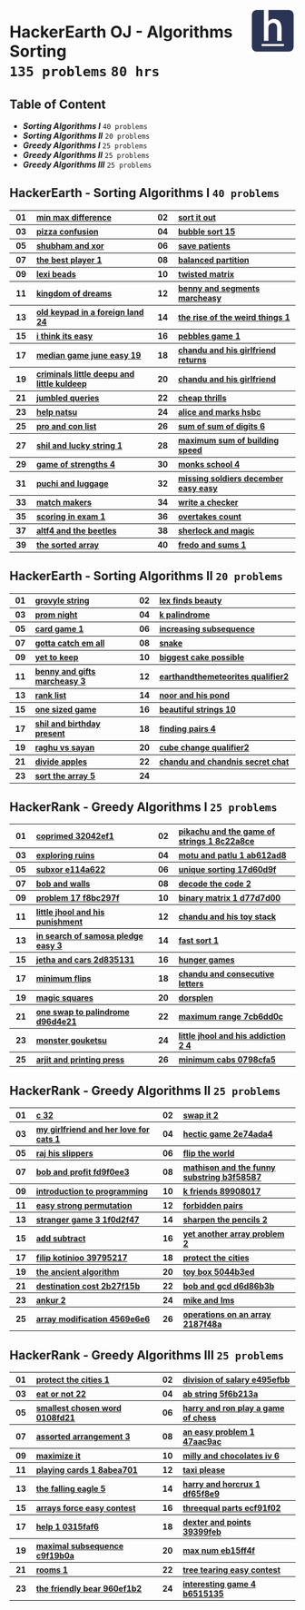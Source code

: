 <picture><img align="right" width="80" src="/logos/hackerearth.png"></img></picture>

# HackerEarth OJ - Algorithms Sorting <br> `135 problems` `80 hrs`

## Table of Content

- ***Sorting Algorithms I***                   `40 problems`
- ***Sorting Algorithms II***                  `20 problems`
- ***Greedy Algorithms I***                    `25 problems`
- ***Greedy Algorithms II***                   `25 problems`
- ***Greedy Algorithms III***                  `25 problems`

## HackerEarth - Sorting Algorithms I `40 problems`

<table>
    <tbody>
        <tr>
<th align="center" width="50px">01</th><th align="left" width="550px"><a href="https://hackerearth.com/practice/algorithms/sorting/bubble-sort/practice-problems/algorithm/min-max-difference/">min max difference</a></th>
<th align="center" width="50px">02</th><th align="left" width="550px"><a href="https://hackerearth.com/practice/algorithms/sorting/bubble-sort/practice-problems/algorithm/sort-it-out/">sort it out</a></th>
        </tr>
        <tr>
<th align="center" width="50px">03</th><th align="left" width="550px"><a href="https://hackerearth.com/practice/algorithms/sorting/bubble-sort/practice-problems/algorithm/pizza-confusion/">pizza confusion</a></th>
<th align="center" width="50px">04</th><th align="left" width="550px"><a href="https://hackerearth.com/practice/algorithms/sorting/bubble-sort/practice-problems/algorithm/bubble-sort-15-8064c987/">bubble sort 15</a></th>
        </tr>
        <tr>
<th align="center" width="50px">05</th><th align="left" width="550px"><a href="https://hackerearth.com/practice/algorithms/sorting/bubble-sort/practice-problems/algorithm/shubham-and-xor-8526868e/">shubham and xor</a></th>
<th align="center" width="50px">06</th><th align="left" width="550px"><a href="https://hackerearth.com/practice/algorithms/sorting/bubble-sort/practice-problems/algorithm/save-patients/">save patients</a></th>
        </tr>
        <tr>
<th align="center" width="50px">07</th><th align="left" width="550px"><a href="https://hackerearth.com/practice/algorithms/sorting/bubble-sort/practice-problems/algorithm/the-best-player-1/">the best player 1</a></th>
<th align="center" width="50px">08</th><th align="left" width="550px"><a href="https://hackerearth.com/practice/algorithms/sorting/bubble-sort/practice-problems/algorithm/balanced-partition-818edecd/">balanced partition</a></th>
        </tr>
        <tr>
<th align="center" width="50px">09</th><th align="left" width="550px"><a href="https://hackerearth.com/practice/algorithms/sorting/bubble-sort/practice-problems/algorithm/lexi-beads/">lexi beads</a></th>
<th align="center" width="50px">10</th><th align="left" width="550px"><a href="https://hackerearth.com/practice/algorithms/sorting/bubble-sort/practice-problems/algorithm/twisted-matrix/">twisted matrix</a></th>
        </tr>
        <tr>
<th align="center" width="50px">11</th><th align="left" width="550px"><a href="https://hackerearth.com/practice/algorithms/sorting/bubble-sort/practice-problems/algorithm/kingdom-of-dreams/">kingdom of dreams</a></th>
<th align="center" width="50px">12</th><th align="left" width="550px"><a href="https://hackerearth.com/practice/algorithms/sorting/bubble-sort/practice-problems/algorithm/benny-and-segments-marcheasy/">benny and segments marcheasy</a></th>
        </tr>
        <tr>
<th align="center" width="50px">13</th><th align="left" width="550px"><a href="https://hackerearth.com/practice/algorithms/sorting/selection-sort/practice-problems/algorithm/old-keypad-in-a-foreign-land-24/">old keypad in a foreign land 24</a></th>
<th align="center" width="50px">14</th><th align="left" width="550px"><a href="https://hackerearth.com/practice/algorithms/sorting/insertion-sort/practice-problems/algorithm/the-rise-of-the-weird-things-1/">the rise of the weird things 1</a></th>
        </tr>
        <tr>
<th align="center" width="50px">15</th><th align="left" width="550px"><a href="https://hackerearth.com/practice/algorithms/sorting/merge-sort/practice-problems/algorithm/i-think-its-easy/">i think its easy</a></th>
<th align="center" width="50px">16</th><th align="left" width="550px"><a href="https://hackerearth.com/practice/algorithms/sorting/merge-sort/practice-problems/algorithm/pebbles-game-1/">pebbles game 1</a></th>
        </tr>
        <tr>
<th align="center" width="50px">17</th><th align="left" width="550px"><a href="https://hackerearth.com/practice/algorithms/sorting/merge-sort/practice-problems/algorithm/median-game-june-easy-19-3722be60/">median game june easy 19</a></th>
<th align="center" width="50px">18</th><th align="left" width="550px"><a href="https://hackerearth.com/practice/algorithms/sorting/merge-sort/practice-problems/algorithm/chandu-and-his-girlfriend-returns/">chandu and his girlfriend returns</a></th>
        </tr>
        <tr>
<th align="center" width="50px">19</th><th align="left" width="550px"><a href="https://hackerearth.com/practice/algorithms/sorting/merge-sort/practice-problems/algorithm/criminals-little-deepu-and-little-kuldeep/">criminals little deepu and little kuldeep</a></th>
<th align="center" width="50px">20</th><th align="left" width="550px"><a href="https://hackerearth.com/practice/algorithms/sorting/merge-sort/practice-problems/algorithm/chandu-and-his-girlfriend/">chandu and his girlfriend</a></th>
        </tr>
        <tr>
<th align="center" width="50px">21</th><th align="left" width="550px"><a href="https://hackerearth.com/practice/algorithms/sorting/merge-sort/practice-problems/algorithm/jumbled-queries-afb23321/">jumbled queries</a></th>
<th align="center" width="50px">22</th><th align="left" width="550px"><a href="https://hackerearth.com/practice/algorithms/sorting/merge-sort/practice-problems/algorithm/cheap-thrills/">cheap thrills</a></th>
        </tr>
        <tr>
<th align="center" width="50px">23</th><th align="left" width="550px"><a href="https://hackerearth.com/practice/algorithms/sorting/merge-sort/practice-problems/algorithm/help-natsu/">help natsu</a></th>
<th align="center" width="50px">24</th><th align="left" width="550px"><a href="https://hackerearth.com/practice/algorithms/sorting/merge-sort/practice-problems/algorithm/alice-and-marks-hsbc-b18d5d01/">alice and marks hsbc</a></th>
        </tr>
        <tr>
<th align="center" width="50px">25</th><th align="left" width="550px"><a href="https://hackerearth.com/practice/algorithms/sorting/merge-sort/practice-problems/algorithm/pro-and-con-list/">pro and con list</a></th>
<th align="center" width="50px">26</th><th align="left" width="550px"><a href="https://hackerearth.com/practice/algorithms/sorting/merge-sort/practice-problems/algorithm/sum-of-sum-of-digits-6/">sum of sum of digits 6</a></th>
        </tr>
        <tr>
<th align="center" width="50px">27</th><th align="left" width="550px"><a href="https://hackerearth.com/practice/algorithms/sorting/merge-sort/practice-problems/algorithm/shil-and-lucky-string-1/">shil and lucky string 1</a></th>
<th align="center" width="50px">28</th><th align="left" width="550px"><a href="https://hackerearth.com/practice/algorithms/sorting/merge-sort/practice-problems/algorithm/maximum-sum-of-building-speed-00ab8996/">maximum sum of building speed</a></th>
        </tr>
        <tr>
<th align="center" width="50px">29</th><th align="left" width="550px"><a href="https://hackerearth.com/practice/algorithms/sorting/merge-sort/practice-problems/algorithm/game-of-strengths-4/">game of strengths 4</a></th>
<th align="center" width="50px">30</th><th align="left" width="550px"><a href="https://hackerearth.com/practice/algorithms/sorting/merge-sort/practice-problems/algorithm/monks-school-4/">monks school 4</a></th>
        </tr>
        <tr>
<th align="center" width="50px">31</th><th align="left" width="550px"><a href="https://hackerearth.com/practice/algorithms/sorting/merge-sort/practice-problems/algorithm/puchi-and-luggage/">puchi and luggage</a></th>
<th align="center" width="50px">32</th><th align="left" width="550px"><a href="https://hackerearth.com/practice/algorithms/sorting/merge-sort/practice-problems/algorithm/missing-soldiers-december-easy-easy/">missing soldiers december easy easy</a></th>
        </tr>
        <tr>
<th align="center" width="50px">33</th><th align="left" width="550px"><a href="https://hackerearth.com/practice/algorithms/sorting/merge-sort/practice-problems/algorithm/match-makers/">match makers</a></th>
<th align="center" width="50px">34</th><th align="left" width="550px"><a href="https://hackerearth.com/practice/algorithms/sorting/merge-sort/practice-problems/approximate/write-a-checker/">write a checker</a></th>
        </tr>
        <tr>
<th align="center" width="50px">35</th><th align="left" width="550px"><a href="https://hackerearth.com/practice/algorithms/sorting/merge-sort/practice-problems/algorithm/scoring-in-exam-1/">scoring in exam 1</a></th>
<th align="center" width="50px">36</th><th align="left" width="550px"><a href="https://hackerearth.com/practice/algorithms/sorting/merge-sort/practice-problems/algorithm/overtakes-count-33746e3a/">overtakes count</a></th>
        </tr>
        <tr>
<th align="center" width="50px">37</th><th align="left" width="550px"><a href="https://hackerearth.com/practice/algorithms/sorting/merge-sort/practice-problems/algorithm/altf4-and-the-beetles/">altf4 and the beetles</a></th>
<th align="center" width="50px">38</th><th align="left" width="550px"><a href="https://hackerearth.com/practice/algorithms/sorting/merge-sort/practice-problems/algorithm/sherlock-and-magic/">sherlock and magic</a></th>
        </tr>
        <tr>
<th align="center" width="50px">39</th><th align="left" width="550px"><a href="https://hackerearth.com/practice/algorithms/sorting/merge-sort/practice-problems/algorithm/the-sorted-array/">the sorted array</a></th>
<th align="center" width="50px">40</th><th align="left" width="550px"><a href="https://hackerearth.com/practice/algorithms/sorting/merge-sort/practice-problems/algorithm/fredo-and-sums-1-605205cd/">fredo and sums 1</a></th>
        </tr>
    </tbody>
</table>

## HackerEarth - Sorting Algorithms II `20 problems`

<table>
    <tbody>
        <tr>
<th align="center" width="50px">01</th><th align="left" width="550px"><a href="https://hackerearth.com/practice/algorithms/sorting/quick-sort/practice-problems/algorithm/grovyle-string/">grovyle string</a></th>
<th align="center" width="50px">02</th><th align="left" width="550px"><a href="https://hackerearth.com/practice/algorithms/sorting/quick-sort/practice-problems/algorithm/lex-finds-beauty-0d0bc1b6/">lex finds beauty</a></th>
        </tr>
        <tr>
<th align="center" width="50px">03</th><th align="left" width="550px"><a href="https://hackerearth.com/practice/algorithms/sorting/quick-sort/practice-problems/algorithm/prom-night/">prom night</a></th>
<th align="center" width="50px">04</th><th align="left" width="550px"><a href="https://hackerearth.com/practice/algorithms/sorting/quick-sort/practice-problems/algorithm/k-palindrome-2c183be7/">k palindrome</a></th>
        </tr>
        <tr>
<th align="center" width="50px">05</th><th align="left" width="550px"><a href="https://hackerearth.com/practice/algorithms/sorting/quick-sort/practice-problems/algorithm/card-game-1-44e9f4e7/">card game 1</a></th>
<th align="center" width="50px">06</th><th align="left" width="550px"><a href="https://hackerearth.com/practice/algorithms/sorting/quick-sort/practice-problems/algorithm/increasing-subsequence-fbb63e3c/">increasing subsequence</a></th>
        </tr>
        <tr>
<th align="center" width="50px">07</th><th align="left" width="550px"><a href="https://hackerearth.com/practice/algorithms/sorting/quick-sort/practice-problems/algorithm/gotta-catch-em-all/">gotta catch em all</a></th>
<th align="center" width="50px">08</th><th align="left" width="550px"><a href="https://hackerearth.com/practice/algorithms/sorting/quick-sort/practice-problems/algorithm/snake-b0112afa/">snake</a></th>
        </tr>
        <tr>
<th align="center" width="50px">09</th><th align="left" width="550px"><a href="https://hackerearth.com/practice/algorithms/sorting/quick-sort/practice-problems/algorithm/yet-to-keep-6f89250c/">yet to keep</a></th>
<th align="center" width="50px">10</th><th align="left" width="550px"><a href="https://hackerearth.com/practice/algorithms/sorting/quick-sort/practice-problems/algorithm/biggest-cake-possible-6d5915e7/">biggest cake possible</a></th>
        </tr>
        <tr>
<th align="center" width="50px">11</th><th align="left" width="550px"><a href="https://hackerearth.com/practice/algorithms/sorting/quick-sort/practice-problems/algorithm/benny-and-gifts-marcheasy-3/">benny and gifts marcheasy 3</a></th>
<th align="center" width="50px">12</th><th align="left" width="550px"><a href="https://hackerearth.com/practice/algorithms/sorting/quick-sort/practice-problems/algorithm/earthandthemeteorites-qualifier2/">earthandthemeteorites qualifier2</a></th>
        </tr>
        <tr>
<th align="center" width="50px">13</th><th align="left" width="550px"><a href="https://hackerearth.com/practice/algorithms/sorting/quick-sort/practice-problems/algorithm/rank-list/">rank list</a></th>
<th align="center" width="50px">14</th><th align="left" width="550px"><a href="https://hackerearth.com/practice/algorithms/sorting/quick-sort/practice-problems/algorithm/noor-and-his-pond-760eabe0/">noor and his pond</a></th>
        </tr>
        <tr>
<th align="center" width="50px">15</th><th align="left" width="550px"><a href="https://hackerearth.com/practice/algorithms/sorting/quick-sort/practice-problems/algorithm/one-sized-game/">one sized game</a></th>
<th align="center" width="50px">16</th><th align="left" width="550px"><a href="https://hackerearth.com/practice/algorithms/sorting/quick-sort/practice-problems/algorithm/beautiful-strings-10/">beautiful strings 10</a></th>
        </tr>
        <tr>
<th align="center" width="50px">17</th><th align="left" width="550px"><a href="https://hackerearth.com/practice/algorithms/sorting/counting-sort/practice-problems/algorithm/shil-and-birthday-present/">shil and birthday present</a></th>
<th align="center" width="50px">18</th><th align="left" width="550px"><a href="https://hackerearth.com/practice/algorithms/sorting/counting-sort/practice-problems/algorithm/finding-pairs-4/">finding pairs 4</a></th>
        </tr>
        <tr>
<th align="center" width="50px">19</th><th align="left" width="550px"><a href="https://hackerearth.com/practice/algorithms/sorting/heap-sort/practice-problems/algorithm/raghu-vs-sayan/">raghu vs sayan</a></th>
<th align="center" width="50px">20</th><th align="left" width="550px"><a href="https://hackerearth.com/practice/algorithms/sorting/heap-sort/practice-problems/algorithm/cube-change-qualifier2/">cube change qualifier2</a></th>
        </tr>
        <tr>
<th align="center" width="50px">21</th><th align="left" width="550px"><a href="https://hackerearth.com/practice/algorithms/sorting/heap-sort/practice-problems/algorithm/divide-apples/">divide apples</a></th>
<th align="center" width="50px">22</th><th align="left" width="550px"><a href="https://hackerearth.com/practice/algorithms/sorting/heap-sort/practice-problems/algorithm/chandu-and-chandnis-secret-chat/">chandu and chandnis secret chat</a></th>
        </tr>
        <tr>
<th align="center" width="50px">23</th><th align="left" width="550px"><a href="https://hackerearth.com/practice/algorithms/sorting/bucket-sort/practice-problems/algorithm/sort-the-array-5/">sort the array 5</a></th>
<th align="center" width="50px">24</th><th align="left" width="550px"><a href=""></a></th>
        </tr>
    </tbody>
</table>

## HackerRank - Greedy Algorithms I `25 problems`

<table>
    <tbody>
        <tr>
<th align="center" width="50px">01</th><th align="left" width="550px"><a href="https://hackerearth.com/practice/algorithms/greedy/basics-of-greedy-algorithms/practice-problems/algorithm/coprimed-32042ef1/">coprimed 32042ef1</a></th>
<th align="center" width="50px">02</th><th align="left" width="550px"><a href="https://hackerearth.com/practice/algorithms/greedy/basics-of-greedy-algorithms/practice-problems/algorithm/pikachu-and-the-game-of-strings-1-8c22a8ce/">pikachu and the game of strings 1 8c22a8ce</a></th>
        </tr>
        <tr>
<th align="center" width="50px">03</th><th align="left" width="550px"><a href="https://hackerearth.com/practice/algorithms/greedy/basics-of-greedy-algorithms/practice-problems/algorithm/exploring-ruins/">exploring ruins</a></th>
<th align="center" width="50px">04</th><th align="left" width="550px"><a href="https://hackerearth.com/practice/algorithms/greedy/basics-of-greedy-algorithms/practice-problems/algorithm/motu-and-patlu-1-ab612ad8/">motu and patlu 1 ab612ad8</a></th>
        </tr>
        <tr>
<th align="center" width="50px">05</th><th align="left" width="550px"><a href="https://hackerearth.com/practice/algorithms/greedy/basics-of-greedy-algorithms/practice-problems/algorithm/subxor-e114a622/">subxor e114a622</a></th>
<th align="center" width="50px">06</th><th align="left" width="550px"><a href="https://hackerearth.com/practice/algorithms/greedy/basics-of-greedy-algorithms/practice-problems/algorithm/unique-sorting-17d60d9f/">unique sorting 17d60d9f</a></th>
        </tr>
        <tr>
<th align="center" width="50px">07</th><th align="left" width="550px"><a href="https://hackerearth.com/practice/algorithms/greedy/basics-of-greedy-algorithms/practice-problems/algorithm/bob-and-walls/">bob and walls</a></th>
<th align="center" width="50px">08</th><th align="left" width="550px"><a href="https://hackerearth.com/practice/algorithms/greedy/basics-of-greedy-algorithms/practice-problems/algorithm/decode-the-code-2/">decode the code 2</a></th>
        </tr>
        <tr>
<th align="center" width="50px">09</th><th align="left" width="550px"><a href="https://hackerearth.com/practice/algorithms/greedy/basics-of-greedy-algorithms/practice-problems/algorithm/problem-17-f8bc297f/">problem 17 f8bc297f</a></th>
<th align="center" width="50px">10</th><th align="left" width="550px"><a href="https://hackerearth.com/practice/algorithms/greedy/basics-of-greedy-algorithms/practice-problems/algorithm/binary-matrix-1-d77d7d00/">binary matrix 1 d77d7d00</a></th>
        </tr>
        <tr>
<th align="center" width="50px">11</th><th align="left" width="550px"><a href="https://hackerearth.com/practice/algorithms/greedy/basics-of-greedy-algorithms/practice-problems/algorithm/little-jhool-and-his-punishment/">little jhool and his punishment</a></th>
<th align="center" width="50px">12</th><th align="left" width="550px"><a href="https://hackerearth.com/practice/algorithms/greedy/basics-of-greedy-algorithms/practice-problems/algorithm/chandu-and-his-toy-stack/">chandu and his toy stack</a></th>
        </tr>
        <tr>
<th align="center" width="50px">13</th><th align="left" width="550px"><a href="https://hackerearth.com/practice/algorithms/greedy/basics-of-greedy-algorithms/practice-problems/algorithm/in-search-of-samosa-pledge-easy-3/">in search of samosa pledge easy 3</a></th>
<th align="center" width="50px">14</th><th align="left" width="550px"><a href="https://hackerearth.com/practice/algorithms/greedy/basics-of-greedy-algorithms/practice-problems/algorithm/fast-sort-1/">fast sort 1</a></th>
        </tr>
        <tr>
<th align="center" width="50px">15</th><th align="left" width="550px"><a href="https://hackerearth.com/practice/algorithms/greedy/basics-of-greedy-algorithms/practice-problems/algorithm/jetha-and-cars-2d835131/">jetha and cars 2d835131</a></th>
<th align="center" width="50px">16</th><th align="left" width="550px"><a href="https://hackerearth.com/practice/algorithms/greedy/basics-of-greedy-algorithms/practice-problems/algorithm/hunger-games/">hunger games</a></th>
        </tr>
        <tr>
<th align="center" width="50px">17</th><th align="left" width="550px"><a href="https://hackerearth.com/practice/algorithms/greedy/basics-of-greedy-algorithms/practice-problems/algorithm/minimum-flips/">minimum flips</a></th>
<th align="center" width="50px">18</th><th align="left" width="550px"><a href="https://hackerearth.com/practice/algorithms/greedy/basics-of-greedy-algorithms/practice-problems/algorithm/chandu-and-consecutive-letters/">chandu and consecutive letters</a></th>
        </tr>
        <tr>
<th align="center" width="50px">19</th><th align="left" width="550px"><a href="https://hackerearth.com/practice/algorithms/greedy/basics-of-greedy-algorithms/practice-problems/algorithm/magic-squares/">magic squares</a></th>
<th align="center" width="50px">20</th><th align="left" width="550px"><a href="https://hackerearth.com/practice/algorithms/greedy/basics-of-greedy-algorithms/practice-problems/algorithm/dorsplen/">dorsplen</a></th>
        </tr>
        <tr>
<th align="center" width="50px">21</th><th align="left" width="550px"><a href="https://hackerearth.com/practice/algorithms/greedy/basics-of-greedy-algorithms/practice-problems/algorithm/one-swap-to-palindrome-d96d4e21/">one swap to palindrome d96d4e21</a></th>
<th align="center" width="50px">22</th><th align="left" width="550px"><a href="https://hackerearth.com/practice/algorithms/greedy/basics-of-greedy-algorithms/practice-problems/algorithm/maximum-range-7cb6dd0c/">maximum range 7cb6dd0c</a></th>
        </tr>
        <tr>
<th align="center" width="50px">23</th><th align="left" width="550px"><a href="https://hackerearth.com/practice/algorithms/greedy/basics-of-greedy-algorithms/practice-problems/algorithm/monster-gouketsu/">monster gouketsu</a></th>
<th align="center" width="50px">24</th><th align="left" width="550px"><a href="https://hackerearth.com/practice/algorithms/greedy/basics-of-greedy-algorithms/practice-problems/algorithm/little-jhool-and-his-addiction-2-4/">little jhool and his addiction 2 4</a></th>
        </tr>
        <tr>
<th align="center" width="50px">25</th><th align="left" width="550px"><a href="https://hackerearth.com/practice/algorithms/greedy/basics-of-greedy-algorithms/practice-problems/algorithm/arjit-and-printing-press/">arjit and printing press</a></th>
<th align="center" width="50px">26</th><th align="left" width="550px"><a href="https://hackerearth.com/practice/algorithms/greedy/basics-of-greedy-algorithms/practice-problems/algorithm/minimum-cabs-0798cfa5/">minimum cabs 0798cfa5</a></th>
        </tr>
    </tbody>
</table>

## HackerRank - Greedy Algorithms II `25 problems`

<table>
    <tbody>
        <tr>
<th align="center" width="50px">01</th><th align="left" width="550px"><a href="https://hackerearth.com/practice/algorithms/greedy/basics-of-greedy-algorithms/practice-problems/algorithm/c-32/">c 32</a></th>
<th align="center" width="50px">02</th><th align="left" width="550px"><a href="https://hackerearth.com/practice/algorithms/greedy/basics-of-greedy-algorithms/practice-problems/algorithm/swap-it-2/">swap it 2</a></th>
        </tr>
        <tr>
<th align="center" width="50px">03</th><th align="left" width="550px"><a href="https://hackerearth.com/practice/algorithms/greedy/basics-of-greedy-algorithms/practice-problems/algorithm/my-girlfriend-and-her-love-for-cats-1/">my girlfriend and her love for cats 1</a></th>
<th align="center" width="50px">04</th><th align="left" width="550px"><a href="https://hackerearth.com/practice/algorithms/greedy/basics-of-greedy-algorithms/practice-problems/algorithm/hectic-game-2e74ada4/">hectic game 2e74ada4</a></th>
        </tr>
        <tr>
<th align="center" width="50px">05</th><th align="left" width="550px"><a href="https://hackerearth.com/practice/algorithms/greedy/basics-of-greedy-algorithms/practice-problems/algorithm/raj-his-slippers/">raj his slippers</a></th>
<th align="center" width="50px">06</th><th align="left" width="550px"><a href="https://hackerearth.com/practice/algorithms/greedy/basics-of-greedy-algorithms/practice-problems/algorithm/flip-the-world/">flip the world</a></th>
        </tr>
        <tr>
<th align="center" width="50px">07</th><th align="left" width="550px"><a href="https://hackerearth.com/practice/algorithms/greedy/basics-of-greedy-algorithms/practice-problems/algorithm/bob-and-profit-fd9f0ee3/">bob and profit fd9f0ee3</a></th>
<th align="center" width="50px">08</th><th align="left" width="550px"><a href="https://hackerearth.com/practice/algorithms/greedy/basics-of-greedy-algorithms/practice-problems/algorithm/mathison-and-the-funny-substring-b3f58587/">mathison and the funny substring b3f58587</a></th>
        </tr>
        <tr>
<th align="center" width="50px">09</th><th align="left" width="550px"><a href="https://hackerearth.com/practice/algorithms/greedy/basics-of-greedy-algorithms/practice-problems/algorithm/introduction-to-programming/">introduction to programming</a></th>
<th align="center" width="50px">10</th><th align="left" width="550px"><a href="https://hackerearth.com/practice/algorithms/greedy/basics-of-greedy-algorithms/practice-problems/algorithm/k-friends-89908017/">k friends 89908017</a></th>
        </tr>
        <tr>
<th align="center" width="50px">11</th><th align="left" width="550px"><a href="https://hackerearth.com/practice/algorithms/greedy/basics-of-greedy-algorithms/practice-problems/algorithm/easy-strong-permutation/">easy strong permutation</a></th>
<th align="center" width="50px">12</th><th align="left" width="550px"><a href="https://hackerearth.com/practice/algorithms/greedy/basics-of-greedy-algorithms/practice-problems/algorithm/forbidden-pairs/">forbidden pairs</a></th>
        </tr>
        <tr>
<th align="center" width="50px">13</th><th align="left" width="550px"><a href="https://hackerearth.com/practice/algorithms/greedy/basics-of-greedy-algorithms/practice-problems/algorithm/stranger-game-3-1f0d2f47/">stranger game 3 1f0d2f47</a></th>
<th align="center" width="50px">14</th><th align="left" width="550px"><a href="https://hackerearth.com/practice/algorithms/greedy/basics-of-greedy-algorithms/practice-problems/algorithm/sharpen-the-pencils-2/">sharpen the pencils 2</a></th>
        </tr>
        <tr>
<th align="center" width="50px">15</th><th align="left" width="550px"><a href="https://hackerearth.com/practice/algorithms/greedy/basics-of-greedy-algorithms/practice-problems/algorithm/add-subtract/">add subtract</a></th>
<th align="center" width="50px">16</th><th align="left" width="550px"><a href="https://hackerearth.com/practice/algorithms/greedy/basics-of-greedy-algorithms/practice-problems/algorithm/yet-another-array-problem-2/">yet another array problem 2</a></th>
        </tr>
        <tr>
<th align="center" width="50px">17</th><th align="left" width="550px"><a href="https://hackerearth.com/practice/algorithms/greedy/basics-of-greedy-algorithms/practice-problems/algorithm/filip-kotinioo-39795217/">filip kotinioo 39795217</a></th>
<th align="center" width="50px">18</th><th align="left" width="550px"><a href="https://hackerearth.com/practice/algorithms/greedy/basics-of-greedy-algorithms/practice-problems/algorithm/protect-the-cities/">protect the cities</a></th>
        </tr>
        <tr>
<th align="center" width="50px">19</th><th align="left" width="550px"><a href="https://hackerearth.com/practice/algorithms/greedy/basics-of-greedy-algorithms/practice-problems/algorithm/the-ancient-algorithm/">the ancient algorithm</a></th>
<th align="center" width="50px">20</th><th align="left" width="550px"><a href="https://hackerearth.com/practice/algorithms/greedy/basics-of-greedy-algorithms/practice-problems/algorithm/toy-box-5044b3ed/">toy box 5044b3ed</a></th>
        </tr>
        <tr>
<th align="center" width="50px">21</th><th align="left" width="550px"><a href="https://hackerearth.com/practice/algorithms/greedy/basics-of-greedy-algorithms/practice-problems/algorithm/destination-cost-2b27f15b/">destination cost 2b27f15b</a></th>
<th align="center" width="50px">22</th><th align="left" width="550px"><a href="https://hackerearth.com/practice/algorithms/greedy/basics-of-greedy-algorithms/practice-problems/algorithm/bob-and-gcd-d6d86b3b/">bob and gcd d6d86b3b</a></th>
        </tr>
        <tr>
<th align="center" width="50px">23</th><th align="left" width="550px"><a href="https://hackerearth.com/practice/algorithms/greedy/basics-of-greedy-algorithms/practice-problems/algorithm/ankur-2/">ankur 2</a></th>
<th align="center" width="50px">24</th><th align="left" width="550px"><a href="https://hackerearth.com/practice/algorithms/greedy/basics-of-greedy-algorithms/practice-problems/algorithm/mike-and-lms/">mike and lms</a></th>
        </tr>
        <tr>
<th align="center" width="50px">25</th><th align="left" width="550px"><a href="https://hackerearth.com/practice/algorithms/greedy/basics-of-greedy-algorithms/practice-problems/algorithm/array-modification-4569e6e6/">array modification 4569e6e6</a></th>
<th align="center" width="50px">26</th><th align="left" width="550px"><a href="https://hackerearth.com/practice/algorithms/greedy/basics-of-greedy-algorithms/practice-problems/algorithm/operations-on-an-array-2187f48a/">operations on an array 2187f48a</a></th>
        </tr>
    </tbody>
</table>

## HackerRank - Greedy Algorithms III `25 problems`

<table>
    <tbody>
        <tr>
<th align="center" width="50px">01</th><th align="left" width="550px"><a href="https://hackerearth.com/practice/algorithms/greedy/basics-of-greedy-algorithms/practice-problems/algorithm/protect-the-cities-1/">protect the cities 1</a></th>
<th align="center" width="50px">02</th><th align="left" width="550px"><a href="https://hackerearth.com/practice/algorithms/greedy/basics-of-greedy-algorithms/practice-problems/algorithm/division-of-salary-e495efbb/">division of salary e495efbb</a></th>
        </tr>
        <tr>
<th align="center" width="50px">03</th><th align="left" width="550px"><a href="https://hackerearth.com/practice/algorithms/greedy/basics-of-greedy-algorithms/practice-problems/algorithm/eat-or-not-22/">eat or not 22</a></th>
<th align="center" width="50px">04</th><th align="left" width="550px"><a href="https://hackerearth.com/practice/algorithms/greedy/basics-of-greedy-algorithms/practice-problems/algorithm/ab-string-5f6b213a/">ab string 5f6b213a</a></th>
        </tr>
        <tr>
<th align="center" width="50px">05</th><th align="left" width="550px"><a href="https://hackerearth.com/practice/algorithms/greedy/basics-of-greedy-algorithms/practice-problems/algorithm/smallest-chosen-word-0108fd21/">smallest chosen word 0108fd21</a></th>
<th align="center" width="50px">06</th><th align="left" width="550px"><a href="https://hackerearth.com/practice/algorithms/greedy/basics-of-greedy-algorithms/practice-problems/algorithm/harry-and-ron-play-a-game-of-chess/">harry and ron play a game of chess</a></th>
        </tr>
        <tr>
<th align="center" width="50px">07</th><th align="left" width="550px"><a href="https://hackerearth.com/practice/algorithms/greedy/basics-of-greedy-algorithms/practice-problems/algorithm/assorted-arrangement-3/">assorted arrangement 3</a></th>
<th align="center" width="50px">08</th><th align="left" width="550px"><a href="https://hackerearth.com/practice/algorithms/greedy/basics-of-greedy-algorithms/practice-problems/algorithm/an-easy-problem-1-47aac9ac/">an easy problem 1 47aac9ac</a></th>
        </tr>
        <tr>
<th align="center" width="50px">09</th><th align="left" width="550px"><a href="https://hackerearth.com/practice/algorithms/greedy/basics-of-greedy-algorithms/practice-problems/algorithm/maximize-it/">maximize it</a></th>
<th align="center" width="50px">10</th><th align="left" width="550px"><a href="https://hackerearth.com/practice/algorithms/greedy/basics-of-greedy-algorithms/practice-problems/algorithm/milly-and-chocolates-iv-6/">milly and chocolates iv 6</a></th>
        </tr>
        <tr>
<th align="center" width="50px">11</th><th align="left" width="550px"><a href="https://hackerearth.com/practice/algorithms/greedy/basics-of-greedy-algorithms/practice-problems/algorithm/playing-cards-1-8abea701/">playing cards 1 8abea701</a></th>
<th align="center" width="50px">12</th><th align="left" width="550px"><a href="https://hackerearth.com/practice/algorithms/greedy/basics-of-greedy-algorithms/practice-problems/algorithm/taxi-please/">taxi please</a></th>
        </tr>
        <tr>
<th align="center" width="50px">13</th><th align="left" width="550px"><a href="https://hackerearth.com/practice/algorithms/greedy/basics-of-greedy-algorithms/practice-problems/algorithm/the-falling-eagle-5/">the falling eagle 5</a></th>
<th align="center" width="50px">14</th><th align="left" width="550px"><a href="https://hackerearth.com/practice/algorithms/greedy/basics-of-greedy-algorithms/practice-problems/algorithm/harry-and-horcrux-1-df65f8e9/">harry and horcrux 1 df65f8e9</a></th>
        </tr>
        <tr>
<th align="center" width="50px">15</th><th align="left" width="550px"><a href="https://hackerearth.com/practice/algorithms/greedy/basics-of-greedy-algorithms/practice-problems/algorithm/arrays-force-easy-contest/">arrays force easy contest</a></th>
<th align="center" width="50px">16</th><th align="left" width="550px"><a href="https://hackerearth.com/practice/algorithms/greedy/basics-of-greedy-algorithms/practice-problems/algorithm/threequal-parts-ecf91f02/">threequal parts ecf91f02</a></th>
        </tr>
        <tr>
<th align="center" width="50px">17</th><th align="left" width="550px"><a href="https://hackerearth.com/practice/algorithms/greedy/basics-of-greedy-algorithms/practice-problems/algorithm/help-1-0315faf6/">help 1 0315faf6</a></th>
<th align="center" width="50px">18</th><th align="left" width="550px"><a href="https://hackerearth.com/practice/algorithms/greedy/basics-of-greedy-algorithms/practice-problems/algorithm/dexter-and-points-39399feb/">dexter and points 39399feb</a></th>
        </tr>
        <tr>
<th align="center" width="50px">19</th><th align="left" width="550px"><a href="https://hackerearth.com/practice/algorithms/greedy/basics-of-greedy-algorithms/practice-problems/algorithm/maximal-subsequence-c9f19b0a/">maximal subsequence c9f19b0a</a></th>
<th align="center" width="50px">20</th><th align="left" width="550px"><a href="https://hackerearth.com/practice/algorithms/greedy/basics-of-greedy-algorithms/practice-problems/algorithm/max-num-eb15ff4f/">max num eb15ff4f</a></th>
        </tr>
        <tr>
<th align="center" width="50px">21</th><th align="left" width="550px"><a href="https://hackerearth.com/practice/algorithms/greedy/basics-of-greedy-algorithms/practice-problems/algorithm/rooms-1/">rooms 1</a></th>
<th align="center" width="50px">22</th><th align="left" width="550px"><a href="https://hackerearth.com/practice/algorithms/greedy/basics-of-greedy-algorithms/practice-problems/algorithm/tree-tearing-easy-contest/">tree tearing easy contest</a></th>
        </tr>
        <tr>
<th align="center" width="50px">23</th><th align="left" width="550px"><a href="https://hackerearth.com/practice/algorithms/greedy/basics-of-greedy-algorithms/practice-problems/algorithm/the-friendly-bear-960ef1b2/">the friendly bear 960ef1b2</a></th>
<th align="center" width="50px">24</th><th align="left" width="550px"><a href="https://hackerearth.com/practice/algorithms/greedy/basics-of-greedy-algorithms/practice-problems/algorithm/interesting-game-4-b6515135/">interesting game 4 b6515135</a></th>
        </tr>
    </tbody>
</table>

